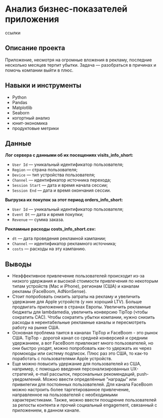 # Анализ бизнес-показателей приложения
ссылки
## Описание проекта
Приложение, несмотря на огромные вложения в рекламу, последние несколько месяцев терпит убытки. Задача — разобраться в причинах и помочь компании выйти в плюс.
## Навыки и инструменты
- Python
- Pandas
- Matplotlib
- Seaborn
- когортный анализ
- юнит-экономика
- продуктовые метрики
## Данные
__Лог сервера с данными об их посещениях visits_info_short:__
- `User Id` — уникальный идентификатор пользователя;
- `Region` — страна пользователя;
- `Device` — тип устройства пользователя;
- `Channel` — идентификатор источника перехода;
- `Session Start` — дата и время начала сессии;
- `Session End` — дата и время окончания сессии.


__Выгрузка их покупок за этот период orders_info_short:__
- `User Id` — уникальный идентификатор пользователя;
- `Event Dt` — дата и время покупки;
- `Revenue` — сумма заказа.

__Рекламные расходы costs_info_short.csv:__
- `dt` — дата проведения рекламной кампании;
- `Channel` — идентификатор рекламного источника;
- `costs` — расходы на эту кампанию.
## Выводы
- Неэффективное привлечение пользователей происходит из-за низкого удержания и высокой стоимости привлечения по некоторым типам устройств (Mac и iPhone), регионам (США) и каналам рекламы (FaceBoom, AdNonSense).
- Стоит попробовать снизить затраты на рекламу и увеличить удержание для Apple устройств (у них хороший LTV). Больше продвигать приложение в странах Европы. Увеличить рекламные бюджеты для lambdamedia, увеличить конверсию TipTop (чтобы сократить CAC). Чтобы сократить убытки компании, нужно снизить расходы в нерентабельные рекламные каналы и пересмотреть работу на рынке США.
- Основная проблема таится в каналах TipTop и FaceBoom - это рынок США. TipTop - дорогой канал со средней конверсией и средним удержанием, а вот FaceBoom привлекает много пользователей, но они быстро уходят, можно попробовать как-то удержать их через промокоды или систему подписок. Плюс раз это США, то как-то поработать с пользователями Apple устройств.
- Еще можно повысить удержание для пользователей из США, например, с помощью введения персонализированных UX-стратегий, e-mail рассылок, персональных рекомендаций, push-уведомлений. Можно ввести определённые "награды" или привилегии для постоянных пользователей. Для канала FaceBoom можно настроить более таргетированное привлечение, направленное на пользователей с необходимыми характеристиками. Также, можно ввести поощрение пользователей за репосты контента и прочий социальный engagement, связанный с приложением, в данном канале.
